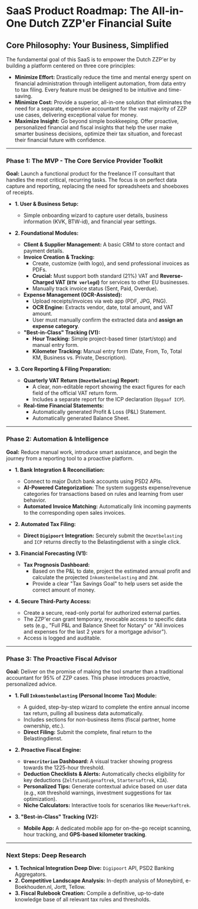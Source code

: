 # SaaS Product Roadmap: The All-in-One Dutch ZZP'er Financial Suite

## Core Philosophy: Your Business, Simplified

The fundamental goal of this SaaS is to empower the Dutch ZZP'er by building a platform centered on three core principles:

*   **Minimize Effort:** Drastically reduce the time and mental energy spent on financial administration through intelligent automation, from data entry to tax filing. Every feature must be designed to be intuitive and time-saving.
*   **Minimize Cost:** Provide a superior, all-in-one solution that eliminates the need for a separate, expensive accountant for the vast majority of ZZP use cases, delivering exceptional value for money.
*   **Maximize Insight:** Go beyond simple bookkeeping. Offer proactive, personalized financial and fiscal insights that help the user make smarter business decisions, optimize their tax situation, and forecast their financial future with confidence.

---

### Phase 1: The MVP - The Core Service Provider Toolkit

**Goal:** Launch a functional product for the freelance IT consultant that handles the most critical, recurring tasks. The focus is on perfect data capture and reporting, replacing the need for spreadsheets and shoeboxes of receipts.

*   **1. User & Business Setup:**
    *   Simple onboarding wizard to capture user details, business information (KVK, BTW-id), and financial year settings.

*   **2. Foundational Modules:**
    *   **Client & Supplier Management:** A basic CRM to store contact and payment details.
    *   **Invoice Creation & Tracking:**
        *   Create, customize (with logo), and send professional invoices as PDFs.
        *   **Crucial:** Must support both standard (21%) VAT and **Reverse-Charged VAT (`BTW verlegd`)** for services to other EU businesses.
        *   Manually track invoice status (Sent, Paid, Overdue).
    *   **Expense Management (OCR-Assisted):**
        *   Upload receipts/invoices via web app (PDF, JPG, PNG).
        *   **OCR Engine:** Extracts vendor, date, total amount, and VAT amount.
        *   User must manually confirm the extracted data and **assign an expense category**.
    *   **"Best-in-Class" Tracking (V1):**
        *   **Hour Tracking:** Simple project-based timer (start/stop) and manual entry form.
        *   **Kilometer Tracking:** Manual entry form (Date, From, To, Total KM, Business vs. Private, Description).

*   **3. Core Reporting & Filing Preparation:**
    *   **Quarterly VAT Return (`Omzetbelasting`) Report:**
        *   A clear, non-editable report showing the exact figures for each field of the official VAT return form.
        *   Includes a separate report for the ICP declaration (`Opgaaf ICP`).
    *   **Real-time Financial Statements:**
        *   Automatically generated Profit & Loss (P&L) Statement.
        *   Automatically generated Balance Sheet.

---

### Phase 2: Automation & Intelligence

**Goal:** Reduce manual work, introduce smart assistance, and begin the journey from a reporting tool to a proactive platform.

*   **1. Bank Integration & Reconciliation:**
    *   Connect to major Dutch bank accounts using PSD2 APIs.
    *   **AI-Powered Categorization:** The system suggests expense/revenue categories for transactions based on rules and learning from user behavior.
    *   **Automated Invoice Matching:** Automatically link incoming payments to the corresponding open sales invoices.

*   **2. Automated Tax Filing:**
    *   **Direct `Digipoort` Integration:** Securely submit the `Omzetbelasting` and `ICP` returns directly to the Belastingdienst with a single click.

*   **3. Financial Forecasting (V1):**
    *   **Tax Prognosis Dashboard:**
        *   Based on the P&L to date, project the estimated annual profit and calculate the projected `Inkomstenbelasting` and `ZVW`.
        *   Provide a clear "Tax Savings Goal" to help users set aside the correct amount of money.

*   **4. Secure Third-Party Access:**
    *   Create a secure, read-only portal for authorized external parties.
    *   The ZZP'er can grant temporary, revocable access to specific data sets (e.g., "Full P&L and Balance Sheet for Notary" or "All invoices and expenses for the last 2 years for a mortgage advisor").
    *   Access is logged and auditable.

---

### Phase 3: The Proactive Fiscal Advisor

**Goal:** Deliver on the promise of making the tool smarter than a traditional accountant for 95% of ZZP cases. This phase introduces proactive, personalized advice.

*   **1. Full `Inkomstenbelasting` (Personal Income Tax) Module:**
    *   A guided, step-by-step wizard to complete the entire annual income tax return, pulling all business data automatically.
    *   Includes sections for non-business items (fiscal partner, home ownership, etc.).
    *   **Direct Filing:** Submit the complete, final return to the Belastingdienst.

*   **2. Proactive Fiscal Engine:**
    *   **`Urencriterium` Dashboard:** A visual tracker showing progress towards the 1225-hour threshold.
    *   **Deduction Checklists & Alerts:** Automatically checks eligibility for key deductions (`Zelfstandigenaftrek`, `Startersaftrek`, `KIA`).
    *   **Personalized Tips:** Generate contextual advice based on user data (e.g., `KOR` threshold warnings, investment suggestions for tax optimization).
    *   **Niche Calculators:** Interactive tools for scenarios like `Meewerkaftrek`.

*   **3. "Best-in-Class" Tracking (V2):**
    *   **Mobile App:** A dedicated mobile app for on-the-go receipt scanning, hour tracking, and **GPS-based kilometer tracking**.

---

### Next Steps: Deep Research

*   **1. Technical Integration Deep Dive:** `Digipoort` API, PSD2 Banking Aggregators.
*   **2. Competitive Landscape Analysis:** In-depth analysis of Moneybird, e-Boekhouden.nl, Jortt, Tellow.
*   **3. Fiscal Rulebook Creation:** Compile a definitive, up-to-date knowledge base of all relevant tax rules and thresholds.
